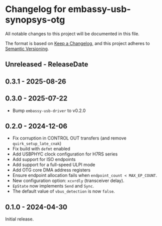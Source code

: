 # Changelog for embassy-usb-synopsys-otg

All notable changes to this project will be documented in this file.

The format is based on [Keep a Changelog](https://keepachangelog.com/en/1.0.0/),
and this project adheres to [Semantic Versioning](https://semver.org/spec/v2.0.0.html).

<!-- next-header -->
## Unreleased - ReleaseDate

## 0.3.1 - 2025-08-26

## 0.3.0 - 2025-07-22

- Bump `embassy-usb-driver` to v0.2.0

## 0.2.0 - 2024-12-06

- Fix corruption in CONTROL OUT transfers (and remove `quirk_setup_late_cnak`)
- Fix build with `defmt` enabled
- Add USBPHYC clock configuration for H7RS series
- Add support for ISO endpoints
- Add support for a full-speed ULPI mode
- Add OTG core DMA address registers
- Ensure endpoint allocation fails when `endpoint_count < MAX_EP_COUNT`.
- New configuration option: `xcvrdly` (transceiver delay).
- `EpState` now implements `Send` and `Sync`.
- The default value of `vbus_detection` is now `false`.

## 0.1.0 - 2024-04-30

Initial release.
